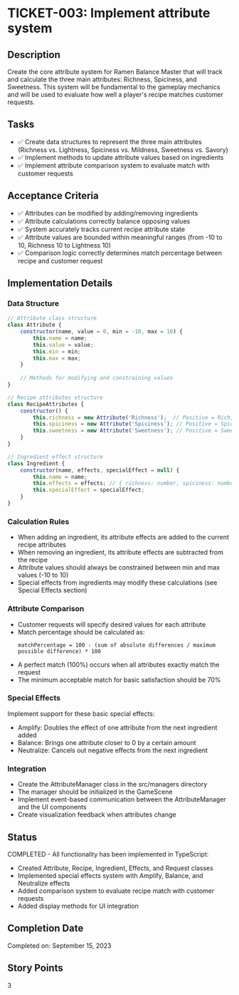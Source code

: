 # TICKET-003: Implement attribute system

## Description
Create the core attribute system for Ramen Balance Master that will track and calculate the three main attributes: Richness, Spiciness, and Sweetness. This system will be fundamental to the gameplay mechanics and will be used to evaluate how well a player's recipe matches customer requests.

## Tasks
- ✅ Create data structures to represent the three main attributes (Richness vs. Lightness, Spiciness vs. Mildness, Sweetness vs. Savory)
- ✅ Implement methods to update attribute values based on ingredients
- ✅ Implement attribute comparison system to evaluate match with customer requests

## Acceptance Criteria
- ✅ Attributes can be modified by adding/removing ingredients
- ✅ Attribute calculations correctly balance opposing values
- ✅ System accurately tracks current recipe attribute state
- ✅ Attribute values are bounded within meaningful ranges (from -10 to 10, Richness 10 to Lightness 10)
- ✅ Comparison logic correctly determines match percentage between recipe and customer request

## Implementation Details

### Data Structure
```javascript
// Attribute class structure
class Attribute {
    constructor(name, value = 0, min = -10, max = 10) {
        this.name = name;
        this.value = value;
        this.min = min;
        this.max = max;
    }
    
    // Methods for modifying and constraining values
}

// Recipe attributes structure
class RecipeAttributes {
    constructor() {
        this.richness = new Attribute('Richness');  // Positive = Rich, Negative = Light
        this.spiciness = new Attribute('Spiciness'); // Positive = Spicy, Negative = Mild
        this.sweetness = new Attribute('Sweetness'); // Positive = Sweet, Negative = Savory
    }
}

// Ingredient effect structure
class Ingredient {
    constructor(name, effects, specialEffect = null) {
        this.name = name;
        this.effects = effects; // { richness: number, spiciness: number, sweetness: number }
        this.specialEffect = specialEffect;
    }
}
```

### Calculation Rules
- When adding an ingredient, its attribute effects are added to the current recipe attributes
- When removing an ingredient, its attribute effects are subtracted from the recipe
- Attribute values should always be constrained between min and max values (-10 to 10)
- Special effects from ingredients may modify these calculations (see Special Effects section)

### Attribute Comparison
- Customer requests will specify desired values for each attribute
- Match percentage should be calculated as: 
  ```
  matchPercentage = 100 - (sum of absolute differences / maximum possible difference) * 100
  ```
- A perfect match (100%) occurs when all attributes exactly match the request
- The minimum acceptable match for basic satisfaction should be 70%

### Special Effects
Implement support for these basic special effects:
- Amplify: Doubles the effect of one attribute from the next ingredient added
- Balance: Brings one attribute closer to 0 by a certain amount
- Neutralize: Cancels out negative effects from the next ingredient

### Integration
- Create the AttributeManager class in the src/managers directory
- The manager should be initialized in the GameScene
- Implement event-based communication between the AttributeManager and the UI components
- Create visualization feedback when attributes change

## Status
COMPLETED - All functionality has been implemented in TypeScript:
- Created Attribute, Recipe, Ingredient, Effects, and Request classes
- Implemented special effects system with Amplify, Balance, and Neutralize effects
- Added comparison system to evaluate recipe match with customer requests
- Added display methods for UI integration

## Completion Date
Completed on: September 15, 2023

## Story Points
3 